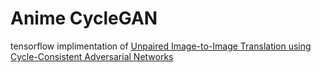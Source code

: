 # Anime CycleGAN 
tensorflow implimentation of [Unpaired Image-to-Image Translation using Cycle-Consistent Adversarial Networks](https://arxiv.org/abs/1703.10593)

